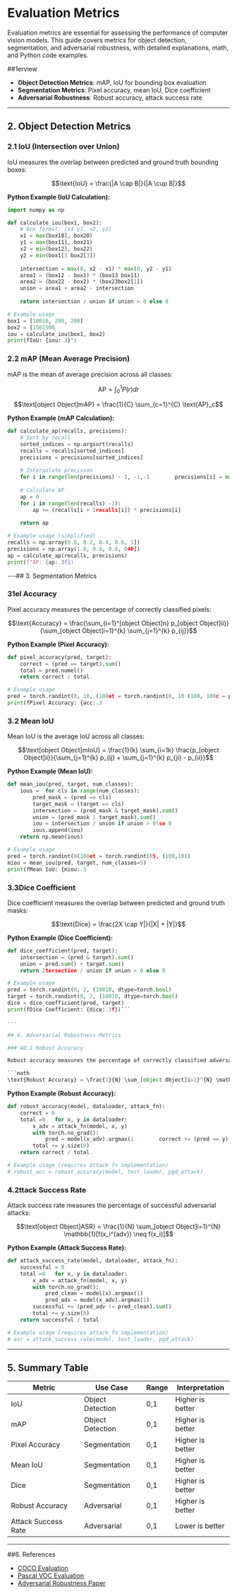 # Evaluation Metrics

Evaluation metrics are essential for assessing the performance of computer vision models. This guide covers metrics for object detection, segmentation, and adversarial robustness, with detailed explanations, math, and Python code examples.

##1erview

- **Object Detection Metrics**: mAP, IoU for bounding box evaluation
- **Segmentation Metrics**: Pixel accuracy, mean IoU, Dice coefficient
- **Adversarial Robustness**: Robust accuracy, attack success rate

---

## 2. Object Detection Metrics

### 2.1 IoU (Intersection over Union)

IoU measures the overlap between predicted and ground truth bounding boxes:

```math
\text{IoU} = \frac{|A \cap B|}{|A \cup B|}
```

**Python Example (IoU Calculation):**
```python
import numpy as np

def calculate_iou(box1, box2):
    # box format: [x1 y1, x2, y2]
    x1 = max(box10], box20)
    y1 = max(box11], box21)
    x2 = min(box12], box22)
    y2 = min(box1[3 box2[3])
    
    intersection = max(0, x2 - x1) * max(0, y2 - y1)
    area1 = (box12 - box1) * (box13 box11)
    area2 = (box22 - box2) * (box23box2[1])
    union = area1 + area2 - intersection
    
    return intersection / union if union > 0 else 0

# Example usage
box1 = [10010, 200, 200]
box2 = [1501500
iou = calculate_iou(box1, box2)
print(fIoU: {iou:.3}")
```

### 2.2 mAP (Mean Average Precision)

mAP is the mean of average precision across all classes:

```math
\text{AP} = \int_0^1 P(r) dr
```
```math
\text[object Object]mAP} = \frac{1}{C} \sum_{c=1}^{C} \text{AP}_c
```

**Python Example (mAP Calculation):**
```python
def calculate_ap(recalls, precisions):
    # Sort by recall
    sorted_indices = np.argsort(recalls)
    recalls = recalls[sorted_indices]
    precisions = precisions[sorted_indices]
    
    # Interpolate precision
    for i in range(len(precisions) - 2, -1,-1        precisions[i] = max(precisions[i], precisions[i + 1])
    
    # Calculate AP
    ap = 0
    for i in range(len(recalls) -1):
        ap += (recalls[i + 1recalls[i]) * precisions[i]
    
    return ap

# Example usage (simplified)
recalls = np.array(0.0, 0.2, 0.4, 0.6, 1])
precisions = np.array(1.0, 0.8, 0.6, 040])
ap = calculate_ap(recalls, precisions)
print(f"AP: {ap:.3f})
```

---## 3. Segmentation Metrics

### 31el Accuracy

Pixel accuracy measures the percentage of correctly classified pixels:

```math
\text{Accuracy} = \frac{\sum_{i=1}^[object Object]n} p_[object Object]ii}}{\sum_[object Object]i=1}^{k} \sum_{j=1}^{k} p_{ij}}
```

**Python Example (Pixel Accuracy):**
```python
def pixel_accuracy(pred, target):
    correct = (pred == target).sum()
    total = pred.numel()
    return correct / total

# Example usage
pred = torch.randint(0, 10, (100et = torch.randint(0, 10 (100, 100c = pixel_accuracy(pred, target)
print(fPixel Accuracy: {acc:.3
```

### 3.2 Mean IoU

Mean IoU is the average IoU across all classes:

```math
\text[object Object]mIoU} = \frac{1}{k} \sum_{i=1k} \frac{p_[object Object]ii}}{\sum_{j=1}^{k} p_{ij} + \sum_{j=1}^{k} p_{ji} - p_{ii}}
```

**Python Example (Mean IoU):**
```python
def mean_iou(pred, target, num_classes):
    ious =  for cls in range(num_classes):
        pred_mask = (pred == cls)
        target_mask = (target == cls)
        intersection = (pred_mask & target_mask).sum()
        union = (pred_mask | target_mask).sum()
        iou = intersection / union if union > 0lse 0
        ious.append(iou)
    return np.mean(ious)

# Example usage
pred = torch.randint(0(100et = torch.randint(05, (100,10))
miou = mean_iou(pred, target, num_classes=5)
print(fMean IoU: {miou:.3
```

### 3.3Dice Coefficient

Dice coefficient measures the overlap between predicted and ground truth masks:

```math
\text{Dice} = \frac{2X \cap Y|}{|X| + |Y|}
```

**Python Example (Dice Coefficient):**
```python
def dice_coefficient(pred, target):
    intersection = (pred & target).sum()
    union = pred.sum() + target.sum()
    return 2tersection / union if union > 0 else 0

# Example usage
pred = torch.randint(0, 2, (10010, dtype=torch.bool)
target = torch.randint(0, 2, (10010, dtype=torch.bool)
dice = dice_coefficient(pred, target)
print(fDice Coefficient: {dice:.3f})```

---

## 4. Adversarial Robustness Metrics

### 40.1 Robust Accuracy

Robust accuracy measures the percentage of correctly classified adversarial examples:

```math
\text{Robust Accuracy} = \frac{1}{N} \sum_[object Object]i=1}^{N} \mathbb{1}[f(x_i^{adv}) = y_i]
```

**Python Example (Robust Accuracy):**
```python
def robust_accuracy(model, dataloader, attack_fn):
    correct = 0
    total =0   for x, y in dataloader:
        x_adv = attack_fn(model, x, y)
        with torch.no_grad():
            pred = model(x_adv).argmax(1        correct += (pred == y).sum()
        total += y.size(0)
    return correct / total

# Example usage (requires attack_fn implementation)
# robust_acc = robust_accuracy(model, test_loader, pgd_attack)
```

### 4.2ttack Success Rate

Attack success rate measures the percentage of successful adversarial attacks:

```math
\text[object Object]ASR} = \frac{1}{N} \sum_[object Object]i=1}^{N} \mathbb{1}[f(x_i^{adv}) \neq f(x_i)]
```

**Python Example (Attack Success Rate):**
```python
def attack_success_rate(model, dataloader, attack_fn):
    successful = 0
    total =0   for x, y in dataloader:
        x_adv = attack_fn(model, x, y)
        with torch.no_grad():
            pred_clean = model(x).argmax(1)
            pred_adv = model(x_adv).argmax(1)
        successful += (pred_adv != pred_clean).sum()
        total += y.size(0)
    return successful / total

# Example usage (requires attack_fn implementation)
# asr = attack_success_rate(model, test_loader, pgd_attack)
```

---

## 5. Summary Table

| Metric | Use Case | Range | Interpretation |
|--------|----------|-------|----------------|
| IoU | Object Detection | 0,1| Higher is better |
| mAP | Object Detection | 0,1| Higher is better |
| Pixel Accuracy | Segmentation | 0,1| Higher is better |
| Mean IoU | Segmentation | 0,1| Higher is better |
| Dice | Segmentation | 0,1| Higher is better |
| Robust Accuracy | Adversarial | 0,1| Higher is better |
| Attack Success Rate | Adversarial |0,1 | Lower is better |

---

##6. References
- [COCO Evaluation](https://cocodataset.org/#detection-eval)
- [Pascal VOC Evaluation](http://host.robots.ox.ac.uk/pascal/VOC/)
- [Adversarial Robustness Paper](https://arxiv.org/abs/1706.06083) 